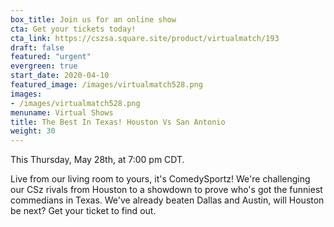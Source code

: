 ```yaml
---
box_title: Join us for an online show
cta: Get your tickets today!
cta_link: https://cszsa.square.site/product/virtualmatch/193
draft: false
featured: "urgent"
evergreen: true
start_date: 2020-04-10
featured_image: /images/virtualmatch528.png
images:
- /images/virtualmatch528.png
menuname: Virtual Shows
title: The Best In Texas! Houston Vs San Antonio
weight: 30
---
```


This Thursday, May 28th, at 7:00 pm CDT.

Live from our living room to yours, it's ComedySportz! We're challenging our CSz rivals from Houston to a showdown to prove who's got the funniest commedians in Texas. We've already beaten Dallas and Austin, will Houston be next? Get your ticket to find out.

